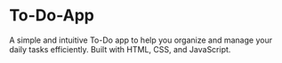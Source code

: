 # To-Do-App
A simple and intuitive To-Do app to help you organize and manage your daily tasks efficiently. Built with HTML, CSS, and JavaScript.
